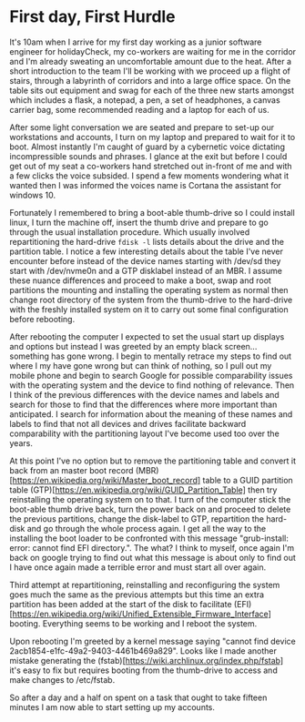 # First day, First Hurdle

It's 10am when I arrive for my first day working as a junior software engineer for holidayCheck, my co-workers are waiting for me in the corridor and I'm already sweating an uncomfortable amount due to the heat. After a short introduction to the team I'll be working with we proceed up a flight of stairs, through a labyrinth of corridors and into a large office space. On the table sits out equipment and swag for each of the three new starts amongst which includes a flask, a notepad, a pen, a set of headphones, a canvas carrier bag, some recommended reading and a laptop for each of us.

After some light conversation we are seated and prepare to set-up our workstations and accounts, I turn on my laptop and prepared to wait for it to boot. Almost instantly I'm caught of guard by a cybernetic voice dictating incompressible sounds and phrases. I glance at the exit but before I could get out of my seat a co-workers hand stretched out in-front of me and with a few clicks the voice subsided. I spend a few moments wondering what it wanted then I was informed the voices name is Cortana the assistant for windows 10.

Fortunately I remembered to bring a boot-able thumb-drive so I could install linux, I turn the machine off, insert the thumb drive and prepare to go through the usual installation procedure. Which usually involved repartitioning the hard-drive `fdisk -l` lists details about the drive and the partition table. I notice a few interesting details about the table I've never encounter before instead of the device names starting with /dev/sd they start with /dev/nvme0n and a GTP disklabel instead of an MBR. I assume these nuance differences and proceed to make a boot, swap and root partitions the mounting and installing the operating system as normal then change root directory of the system from the thumb-drive to the hard-drive with the freshly installed system on it to carry out some final configuration before rebooting.

After rebooting the computer I expected to set the usual start up displays and options but instead I was greeted by an empty black screen... something has gone wrong. I begin to mentally retrace my steps to find out where I my have gone wrong but can think of nothing, so I pull out my mobile phone and begin to search Google for possible comparability issues with the operating system and the device to find nothing of relevance. Then I think of the previous differences with the device names and labels and search for those to find that the differences where more important than anticipated. I search for information about the meaning of these names and labels to find that not all devices and drives facilitate backward comparability with the partitioning layout I've become used too over the years.

At this point I've no option but to remove the partitioning table and convert it back from an master boot record (MBR)[https://en.wikipedia.org/wiki/Master_boot_record] table to a GUID partition table (GTP)[https://en.wikipedia.org/wiki/GUID_Partition_Table] then try reinstalling the operating system on to that. I turn of the computer stick the boot-able thumb drive back, turn the power back on and proceed to delete the previous partitions, change the disk-label to GTP, repartition the hard-disk and go through the whole process again. I get all the way to the installing the boot loader to be confronted with this message "grub-install: error: cannot find EFI directory.". The what? I think to myself, once again I'm back on google trying to find out what this message is about only to find out I have once again made a terrible error and must start all over again.

Third attempt at repartitioning, reinstalling and reconfiguring the system goes much the same as the previous attempts but this time an extra partition has been added at the start of the disk to facilitate (EFI)[https://en.wikipedia.org/wiki/Unified_Extensible_Firmware_Interface] booting. Everything seems to be working and I reboot the system.

Upon rebooting I'm greeted by a kernel message saying "cannot find device 2acb1854-e1fc-49a2-9403-4461b469a829". Looks like I made another mistake generating the (fstab)[https://wiki.archlinux.org/index.php/fstab] it's easy to fix but requires booting from the thumb-drive to access and make changes to /etc/fstab.

So after a day and a half on spent on a task that ought to take fifteen minutes I am now able to start setting up my accounts.
